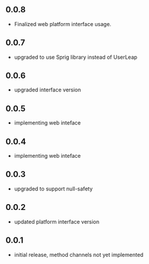 ## 0.0.8
- Finalized web platform interface usage.
## 0.0.7
- upgraded to use Sprig library instead of UserLeap
## 0.0.6
- upgraded interface version
## 0.0.5
- implementing web inteface
## 0.0.4
- implementing web inteface
## 0.0.3
- upgraded to support null-safety
## 0.0.2
- updated platform interface version
## 0.0.1
- initial release, method channels not yet implemented

